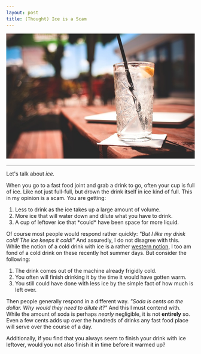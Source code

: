 ```yaml
---
layout: post
title: (Thought) Ice is a Scam
---
```


![Ice](/assets/ice.jpg "A picture of ice.")

<hr>

Let's talk about <em>ice.</em>

When you go to a fast food joint and grab a drink to go, often your cup is full of ice. Like not just full-full, but drown the drink itself in ice kind of full. This in my opinion is a scam. You are getting:

1. Less to drink as the ice takes up a large amount of volume.
2. More ice that will water down and dilute what you have to drink.
3. A cup of leftover ice that \*could\* have been space for more liquid.

Of course most people would respond rather quickly: <em>"But I like my drink cold! The ice keeps it cold!"</em> And assuredly, I do not disagree with this. While the notion of a cold drink with ice is a rather <a href="https://www.smithsonianmag.com/arts-culture/why-dont-other-countries-use-ice-cubes-50361097">western notion,</a> I too am fond of a cold drink on these recently hot summer days. But consider the following:

1. The drink comes out of the machine already frigidly cold.
2. You often will finish drinking it by the time it would have gotten warm.
3. You still could have done with less ice by the simple fact of how much is left over.

Then people generally respond in a different way. <em>"Soda is cents on the dollar. Why would they need to dilute it?"</em> And this I must contend with. While the amount of soda is perhaps <em>nearly</em> negligible, it is not <strong>entirely</strong> so. Even a few cents adds up over the hundreds of drinks any fast food place will serve over the course of a day.

Additionally, if you find that you always seem to finish your drink with ice leftover, would you not also finish it in time before it warmed up? 